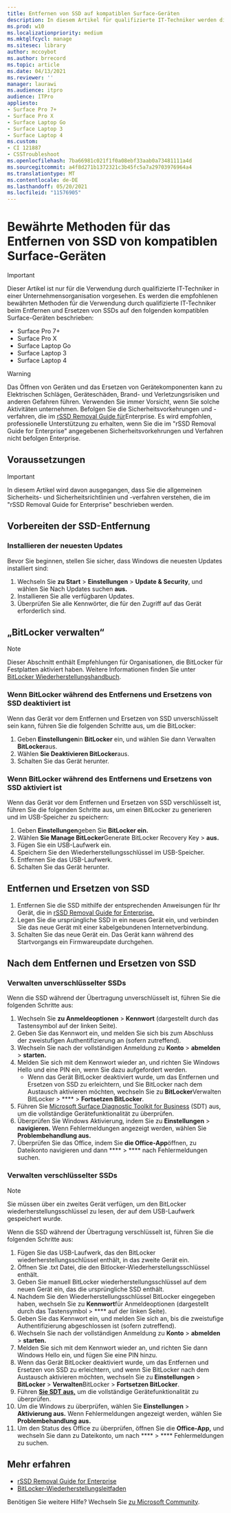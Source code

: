 ```yaml
---
title: Entfernen von SSD auf kompatiblen Surface-Geräten
description: In diesem Artikel für qualifizierte IT-Techniker werden die empfohlenen bewährten Methoden für das Entfernen und Ersetzen von SSDs in Surface Laptop 4, Surface Laptop 3, Surface Pro 7+, Surface Pro X und Surface Laptop Go beschrieben.
ms.prod: w10
ms.localizationpriority: medium
ms.mktglfcycl: manage
ms.sitesec: library
author: mccoybot
ms.author: brrecord
ms.topic: article
ms.date: 04/13/2021
ms.reviewer: ''
manager: laurawi
ms.audience: itpro
audience: ITPro
appliesto:
- Surface Pro 7+
- Surface Pro X
- Surface Laptop Go
- Surface Laptop 3
- Surface Laptop 4
ms.custom:
- CI 121887
- CSSTroubleshoot
ms.openlocfilehash: 7ba66981c021f1f0a08ebf33aab0a73481111a4d
ms.sourcegitcommit: a4f8d271b1372321c3b45fc5a7a29703976964a4
ms.translationtype: MT
ms.contentlocale: de-DE
ms.lasthandoff: 05/20/2021
ms.locfileid: "11576905"
---
```

# <a name="best-practices-for-ssd-removal-from-compatible-surface-devices"></a>Bewährte Methoden für das Entfernen von SSD von kompatiblen Surface-Geräten

> [!IMPORTANT]
> Dieser Artikel ist nur für die Verwendung durch qualifizierte IT-Techniker in einer Unternehmensorganisation vorgesehen. Es werden die empfohlenen bewährten Methoden für die Verwendung durch qualifizierte IT-Techniker beim Entfernen und Ersetzen von SSDs auf den folgenden kompatiblen Surface-Geräten beschrieben: 

- Surface Pro 7+
- Surface Pro X
- Surface Laptop Go
- Surface Laptop 3
- Surface Laptop 4

> [!WARNING]
> Das Öffnen von Geräten und das Ersetzen von Gerätekomponenten kann zu Elektrischen Schlägen, Geräteschäden, Brand- und Verletzungsrisiken und anderen Gefahren führen.  Verwenden Sie immer Vorsicht, wenn Sie solche Aktivitäten unternehmen. Befolgen Sie die Sicherheitsvorkehrungen und -verfahren, die im [rSSD Removal Guide für](https://www.microsoft.com/download/100440)Enterprise. Es wird empfohlen, professionelle Unterstützung zu erhalten, wenn Sie die im "rSSD Removal Guide for Enterprise" angegebenen Sicherheitsvorkehrungen und Verfahren nicht befolgen Enterprise.

## <a name="prerequisites"></a>Voraussetzungen

> [!IMPORTANT]
> In diesem Artikel wird davon ausgegangen, dass Sie die allgemeinen Sicherheits- und Sicherheitsrichtlinien und -verfahren verstehen, die im "rSSD Removal Guide for Enterprise" beschrieben werden.

## <a name="prepare-for-ssd-removal"></a>Vorbereiten der SSD-Entfernung 

### <a name="install-the-latest-updates"></a>Installieren der neuesten Updates 

Bevor Sie beginnen, stellen Sie sicher, dass Windows die neuesten Updates installiert sind:

1.  Wechseln Sie **zu Start**  >  **Einstellungen**  >  **Update & Security**, und wählen Sie Nach Updates suchen **aus.**
2. Installieren Sie alle verfügbaren Updates.
3. Überprüfen Sie alle Kennwörter, die für den Zugriff auf das Gerät erforderlich sind.  
 
## <a name="manage-bitlocker"></a>„BitLocker verwalten“ 

> [!NOTE]
> Dieser Abschnitt enthält Empfehlungen für Organisationen, die BitLocker für Festplatten aktiviert haben. Weitere Informationen finden Sie unter [BitLocker Wiederherstellungshandbuch](https://docs.microsoft.com/windows/security/information-protection/bitlocker/bitlocker-recovery-guide-plan). 

### <a name="if-bitlocker-encryption-is-disabled-during-ssd-removal-and-replacement"></a>Wenn BitLocker während des Entfernens und Ersetzens von SSD deaktiviert ist

Wenn das Gerät vor dem Entfernen und Ersetzen von SSD unverschlüsselt sein kann, führen Sie die folgenden Schritte aus, um die BitLocker:

1.  Geben **Einstellungen**in **BitLocker** ein, und wählen Sie dann Verwalten **BitLocker**aus. 
2.  Wählen **Sie Deaktivieren BitLocker**aus. 
3.  Schalten Sie das Gerät herunter. 

### <a name="if-bitlocker-encryption-is-enabled-during-ssd-removal-and-replacement"></a>Wenn BitLocker während des Entfernens und Ersetzens von SSD aktiviert ist

Wenn das Gerät vor dem Entfernen und Ersetzen von SSD verschlüsselt ist, führen Sie die folgenden Schritte aus, um einen BitLocker zu generieren und im USB-Speicher zu speichern:

1.  Geben **Einstellungen**geben Sie **BitLocker ein.**
2. Wählen **Sie Manage BitLocker**Generate BitLocker Recovery Key  > **aus.**
2.  Fügen Sie ein USB-Laufwerk ein. 
4.  Speichern Sie den Wiederherstellungsschlüssel im USB-Speicher.  
5.  Entfernen Sie das USB-Laufwerk.  
6.  Schalten Sie das Gerät herunter. 

## <a name="remove-and-replace-ssd"></a>Entfernen und Ersetzen von SSD 

1.  Entfernen Sie die SSD mithilfe der entsprechenden Anweisungen für Ihr Gerät, die in [rSSD Removal Guide for Enterprise.](https://www.microsoft.com/download/100440) 
2.  Legen Sie die ursprüngliche SSD in ein neues Gerät ein, und verbinden Sie das neue Gerät mit einer kabelgebundenen Internetverbindung.
3.  Schalten Sie das neue Gerät ein. Das Gerät kann während des Startvorgangs ein Firmwareupdate durchgehen.  
 
## <a name="after-ssd-removal-and-replacement"></a>Nach dem Entfernen und Ersetzen von SSD

### <a name="manage-unencrypted-ssds"></a>Verwalten unverschlüsselter SSDs 

Wenn die SSD während der Übertragung unverschlüsselt ist, führen Sie die folgenden Schritte aus: 

1.  Wechseln Sie **zu Anmeldeoptionen**  >  **Kennwort** (dargestellt durch das Tastensymbol auf der linken Seite).  
2.  Geben Sie das Kennwort ein, und melden Sie sich bis zum Abschluss der zweistufigen Authentifizierung an (sofern zutreffend).
3.  Wechseln Sie nach der vollständigen Anmeldung zu **Konto**  >  **abmelden**  >  **starten.**  
4.  Melden Sie sich mit dem Kennwort wieder an, und richten Sie Windows Hello und eine PIN ein, wenn Sie dazu aufgefordert werden. 
    - Wenn das Gerät BitLocker deaktiviert wurde, um das Entfernen und Ersetzen von SSD zu erleichtern, und Sie BitLocker nach dem Austausch aktivieren möchten, wechseln Sie zu **BitLocker**Verwalten BitLocker  >  ****  >  **Fortsetzen BitLocker**.  
6.  Führen Sie [Microsoft Surface Diagnostic Toolkit for Business](surface-diagnostic-toolkit-for-business-intro.md) (SDT) aus, um die vollständige Gerätefunktionalität zu überprüfen.  
7.  Überprüfen Sie Windows Aktivierung, indem Sie zu **Einstellungen**  >  **navigieren.**  Wenn Fehlermeldungen angezeigt werden, wählen Sie **Problembehandlung aus.** 
8.  Überprüfen Sie das Office, indem Sie **die Office-App**öffnen, zu Dateikonto navigieren und dann ****  >  **** nach Fehlermeldungen suchen.  

### <a name="managing-encrypted-ssds"></a>Verwalten verschlüsselter SSDs 

> [!NOTE]
> Sie müssen über ein zweites Gerät verfügen, um den BitLocker wiederherstellungsschlüssel zu lesen, der auf dem USB-Laufwerk gespeichert wurde. 

Wenn die SSD während der Übertragung verschlüsselt ist, führen Sie die folgenden Schritte aus:

1.  Fügen Sie das USB-Laufwerk, das den BitLocker wiederherstellungsschlüssel enthält, in das zweite Gerät ein. 
2.  Öffnen Sie .txt Datei, die den Bitlocker-Wiederherstellungsschlüssel enthält. 
3.  Geben Sie manuell BitLocker wiederherstellungsschlüssel auf dem neuen Gerät ein, das die ursprüngliche SSD enthält.  
4.  Nachdem Sie den Wiederherstellungsschlüssel BitLocker eingegeben haben, wechseln Sie zu **Kennwort**für Anmeldeoptionen (dargestellt durch das Tastensymbol  >  **** auf der linken Seite).  
5.  Geben Sie das Kennwort ein, und melden Sie sich an, bis die zweistufige Authentifizierung abgeschlossen ist (sofern zutreffend).
6.  Wechseln Sie nach der vollständigen Anmeldung zu **Konto**  >  **abmelden**  >  **starten.**  
7.  Melden Sie sich mit dem Kennwort wieder an, und richten Sie dann Windows Hello ein, und fügen Sie eine PIN hinzu. 
8.  Wenn das Gerät BitLocker deaktiviert wurde, um das Entfernen und Ersetzen von SSD zu erleichtern, und wenn Sie BitLocker nach dem Austausch aktivieren möchten, wechseln Sie zu **Einstellungen**  >  **BitLocker**  >  **Verwalten**BitLocker  >  **Fortsetzen BitLocker**.  
9.  Führen **[Sie SDT aus,](surface-diagnostic-toolkit-for-business-intro.md)** um die vollständige Gerätefunktionalität zu überprüfen.  
10. Um die Windows zu überprüfen, wählen Sie **Einstellungen**  >  **Aktivierung aus.**  Wenn Fehlermeldungen angezeigt werden, wählen Sie **Problembehandlung aus.**
11. Um den Status des Office zu überprüfen, öffnen Sie die **Office-App,** und wechseln Sie dann zu Dateikonto, um nach ****  >  **** Fehlermeldungen zu suchen.

## <a name="learn-more"></a>Mehr erfahren

- [rSSD Removal Guide for Enterprise](https://www.microsoft.com/download/100440)
- [BitLocker-Wiederherstellungsleitfaden](https://docs.microsoft.com/windows/security/information-protection/bitlocker/bitlocker-recovery-guide-plan)

Benötigen Sie weitere Hilfe? Wechseln Sie [zu Microsoft Community](https://answers.microsoft.com/).